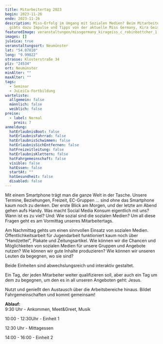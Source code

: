 ```yaml
---
title: Mitarbeitertag 2023
begin: 2023-11-26
ende: 2023-11-26
description: Miss-Erfolg im Umgang mit Sozialen Medien? Beim Mitarbeitertag
  gibts dazu Impulse und Tipps von der aktuelle Miss Germany, Kira Geiss!
featuredImage: veranstaltungen/missgermany_kirageiss_c_robinbottcher_1.jpg
images: []
juleica: true
veranstaltungsort: Neumünster
lat: "54.07810"
long: "9.99022"
strasse: Klosterstraße 34
plz: "24534"
ort: Neumünster
minAlter: ""
maxAlter: ""
tags:
  - Seminar
  - JuLeiCa-Fortbildung
warteliste:
  allgemein: false
  männlich: false
  weiblich: false
preise:
  - label: Normal
    preis: 7
anmeldung:
  hatErlaubnisBoot: false
  hatErlaubnisFahrrad: false
  hatErlaubnisSchwimmen: false
  hatErlaubnisSichEntfernen: false
  hatFreizeitleitung: false
  hatErlaubnisKlettern: false
  hatFahrgemeinschaft: false
  visible: false
  hatEssen: false
  startAt: ""
  hatGesundheit: false
  disabled: false
---
```

Mit einem Smartphone trägt man die ganze Welt in der Tasche. Unsere Termine, Beziehungen, Freizeit, EC-Gruppen ... sind ohne das Smartphone kaum noch zu denken. Der erste Blick am Morgen, und der letzte am Abend gehen aufs Handy. Was macht Social Media Konsum eigentlich mit uns? Wann ist es zu viel? Und: Wie sozial sind die sozialen Medien? Um all diese Fragen geht es am Vormittag unseres Mitarbeitertags. 

Am Nachmittag gehts um einen sinnvollen Einsatz von sozialen Medien. Öffentlichkeitsarbeit für Jugendarbeit funktioniert kaum noch über "Handzettel", Plakate und Zeitungsartikel. Wie können wir die Chancen und Möglichkeiten von sozialen Medien für unsere Gruppen und Angebote nutzen? Wie können wir gute Inhalte produzieren? Wie können wir unseren Leuten da begegnen, wo sie sind?

Beide Einheiten sind abwechslungsreich und interaktiv gestaltet. 

Ein Tag, der jeden Mitarbeiter weiter qualifizieren soll, aber auch ein Tag um dem zu begegnen, um den es in all unseren Angeboten geht: Jesus.

Nutzt und genießt den Austausch über die Arbeitsbereiche hinaus. Bildet Fahrgemeinschaften und kommt gemeinsam!

**Ablauf:**\
9:30 Uhr - Ankommen, Meet&Greet, Musik

10:00 - 12:30Uhr - Einheit 1

12:30 Uhr - Mittagessen

14:00 - 16:00 - Einheit 2
